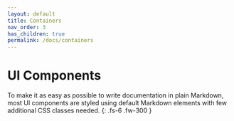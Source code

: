 ```yaml
---
layout: default
title: Containers
nav_order: 3
has_children: true
permalink: /docs/containers
---
```


# UI Components

To make it as easy as possible to write documentation in plain Markdown, most UI components are styled using default Markdown elements with few additional CSS classes needed.
{: .fs-6 .fw-300 }

